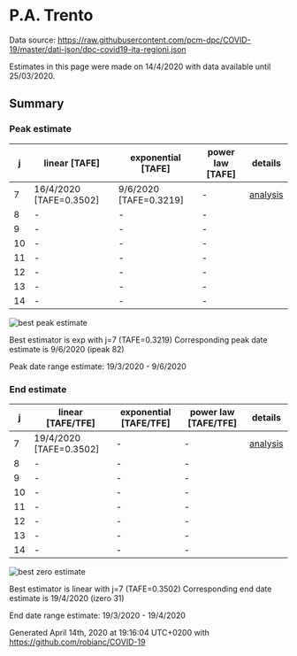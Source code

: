 # P.A. Trento


Data source: https://raw.githubusercontent.com/pcm-dpc/COVID-19/master/dati-json/dpc-covid19-ita-regioni.json

Estimates in this page were made on 14/4/2020 with data available until 25/03/2020.


## Summary 

### Peak estimate 
|j|linear [TAFE]|exponential [TAFE]|power law [TAFE]|details|
|---|----|-----------|---------|-------|
|7|16/4/2020 [TAFE=0.3502]|9/6/2020 [TAFE=0.3219]|-|[analysis](COVID-19_p.a._trento_j7_2020-03-25.md)|
|8|-|-|-||
|9|-|-|-||
|10|-|-|-||
|11|-|-|-||
|12|-|-|-||
|13|-|-|-||
|14|-|-|-||

![best peak estimate](COVID-19_p.a._trento_j7_2020-03-25.png)

Best estimator is exp with j=7 (TAFE=0.3219)
Corresponding peak date estimate is 9/6/2020 (ipeak 82)


Peak date range estimate: 19/3/2020 - 9/6/2020

### End estimate 
|j|linear [TAFE/TFE]|exponential [TAFE/TFE]|power law [TAFE/TFE]|details|
|---|----|-----------|---------|-------|
|7|19/4/2020 [TAFE=0.3502]|-|-|[analysis](COVID-19_p.a._trento_j7_2020-03-25.md)|
|8|-|-|-||
|9|-|-|-||
|10|-|-|-||
|11|-|-|-||
|12|-|-|-||
|13|-|-|-||
|14|-|-|-||

![best zero estimate](COVID-19_p.a._trento_j7_2020-03-25.png)

Best estimator is linear with j=7 (TAFE=0.3502)
Corresponding end date estimate is 19/4/2020 (izero 31)


End date range estimate: 19/3/2020 - 19/4/2020

Generated April 14th, 2020 at 19:16:04 UTC+0200 with https://github.com/robianc/COVID-19
